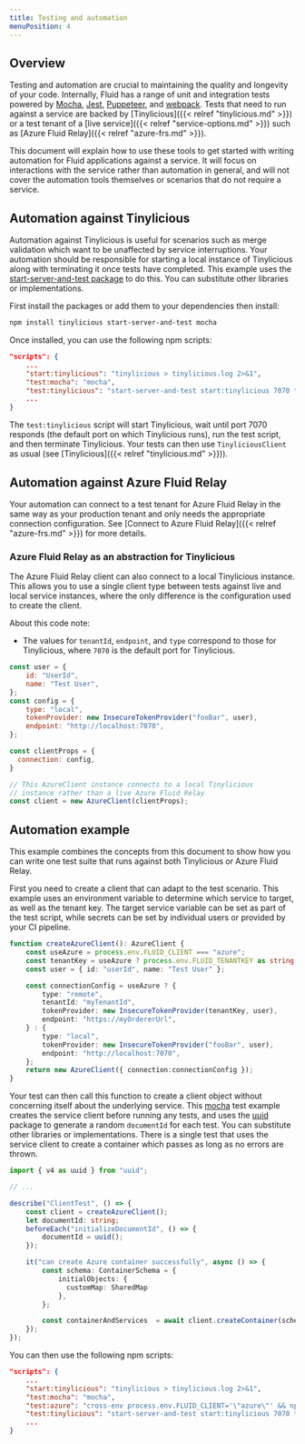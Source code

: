 ```yaml
---
title: Testing and automation
menuPosition: 4
---
```


## Overview

Testing and automation are crucial to maintaining the quality and longevity of your code.  Internally, Fluid has a range of unit and integration tests powered by [Mocha](https://mochajs.org/), [Jest](https://jestjs.io/), [Puppeteer](https://github.com/puppeteer/puppeteer), and [webpack](https://webpack.js.org/).  Tests that need to run against a service are backed by [Tinylicious]({{< relref "tinylicious.md" >}}) or a test tenant of a [live service]({{< relref "service-options.md" >}}) such as [Azure Fluid Relay]({{< relref "azure-frs.md" >}}).

This document will explain how to use these tools to get started with writing automation for Fluid applications against a service.  It will focus on interactions with the service rather than automation in general, and will not cover the automation tools themselves or scenarios that do not require a service.

## Automation against Tinylicious

Automation against Tinylicious is useful for scenarios such as merge validation which want to be unaffected by service interruptions.  Your automation should be responsible for starting a local instance of Tinylicious along with terminating it once tests have completed.  This example uses the [start-server-and-test package](https://github.com/bahmutov/start-server-and-test) to do this.  You can substitute other libraries or implementations.

First install the packages or add them to your dependencies then install:

```bash
npm install tinylicious start-server-and-test mocha
```

Once installed, you can use the following npm scripts:

```json
"scripts": {
    ...
    "start:tinylicious": "tinylicious > tinylicious.log 2>&1",
    "test:mocha": "mocha",
    "test:tinylicious": "start-server-and-test start:tinylicious 7070 test:mocha",
    ...
}
```

The `test:tinylicious` script will start Tinylicious, wait until port 7070 responds (the default port on which Tinylicious runs), run the test script, and then terminate Tinylicious.  Your tests can then use `TinyliciousClient` as usual (see [Tinylicious]({{< relref "tinylicious.md" >}})).

## Automation against Azure Fluid Relay

Your automation can connect to a test tenant for Azure Fluid Relay in the same way as your production tenant and only needs the appropriate connection configuration. See [Connect to Azure Fluid Relay]({{< relref "azure-frs.md" >}}) for more details.

### Azure Fluid Relay as an abstraction for Tinylicious

The Azure Fluid Relay client can also connect to a local Tinylicious instance.  This allows you to use a single client type between tests against live and local service instances, where the only difference is the configuration used to create the client.

About this code note:

*   The values for `tenantId`, `endpoint`, and `type` correspond to those for Tinylicious, where `7070` is the default port for Tinylicious.

```javascript
const user = {
    id: "UserId",
    name: "Test User",
};
const config = {
    type: "local",
    tokenProvider: new InsecureTokenProvider("fooBar", user),
    endpoint: "http://localhost:7070",
};

const clientProps = {
  connection: config,
}

// This AzureClient instance connects to a local Tinylicious
// instance rather than a live Azure Fluid Relay
const client = new AzureClient(clientProps);
```

## Automation example

This example combines the concepts from this document to show how you can write one test suite that runs against both Tinylicious or Azure Fluid Relay.

First you need to create a client that can adapt to the test scenario.
This example uses an environment variable to determine which service to target, as well as the tenant key.
The target service variable can be set as part of the test script, while secrets can be set by individual users or provided by your CI pipeline.

```typescript
function createAzureClient(): AzureClient {
    const useAzure = process.env.FLUID_CLIENT === "azure";
    const tenantKey = useAzure ? process.env.FLUID_TENANTKEY as string : "";
    const user = { id: "userId", name: "Test User" };

    const connectionConfig = useAzure ? {
        type: "remote",
        tenantId: "myTenantId",
        tokenProvider: new InsecureTokenProvider(tenantKey, user),
        endpoint: "https://myOrdererUrl",
    } : {
        type: "local",
        tokenProvider: new InsecureTokenProvider("fooBar", user),
        endpoint: "http://localhost:7070",
    };
    return new AzureClient({ connection:connectionConfig });
}
```

Your test can then call this function to create a client object without concerning itself about the underlying service.  This [mocha](https://mochajs.org/) test example creates the service client before running any tests, and uses the [uuid](https://github.com/uuidjs/uuid) package to generate a random `documentId` for each test.  You can substitute other libraries or implementations.  There is a single test that uses the service client to create a container which passes as long as no errors are thrown.

```typescript
import { v4 as uuid } from "uuid";

// ...

describe("ClientTest", () => {
    const client = createAzureClient();
    let documentId: string;
    beforeEach("initializeDocumentId", () => {
        documentId = uuid();
    });

    it("can create Azure container successfully", async () => {
        const schema: ContainerSchema = {
            initialObjects: {
              customMap: SharedMap
            },
        };

        const containerAndServices  = await client.createContainer(schema);
    });
});

```

You can then use the following npm scripts:

```json
"scripts": {
    ...
    "start:tinylicious": "tinylicious > tinylicious.log 2>&1",
    "test:mocha": "mocha",
    "test:azure": "cross-env process.env.FLUID_CLIENT='\"azure\"' && npm run test:mocha",
    "test:tinylicious": "start-server-and-test start:tinylicious 7070 test:mocha",
    ...
}
```
